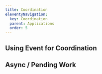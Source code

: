 ```yaml
---
title: Coordination
eleventyNavigation:
  key: Coordination
  parent: Applications
  order: 5
---
```


## Using Event for Coordination

## Async / Pending Work
